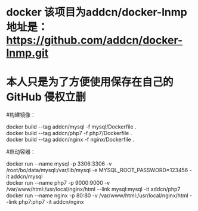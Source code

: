 # docker 该项目为addcn/docker-lnmp 地址是：https://github.com/addcn/docker-lnmp.git
# 本人只是为了方便使用保存在自己的GitHub 侵权立删

#构建镜像：

  docker build --tag addcn/mysql -f mysql/Dockerfile .  <br>
  docker build --tag addcn/php7 -f php7/Dockerfile .  <br>
  docker build --tag addcn/nginx -f nginx/Dockerfile .  <br>

#启动容器：

  docker run --name mysql -p 3306:3306 -v /root/bo/data/mysql:/var/lib/mysql -e MYSQL_ROOT_PASSWORD=123456 -it addcn/mysql  <br>
  docker run --name php7 -p 9000:9000 -v /var/www/html:/usr/local/nginx/html --link mysql:mysql -it addcn/php7  <br>
  docker run --name nginx -p 80:80 -v /var/www/html:/usr/local/nginx/html --link php7:php7 -it addcn/nginx  <br>

